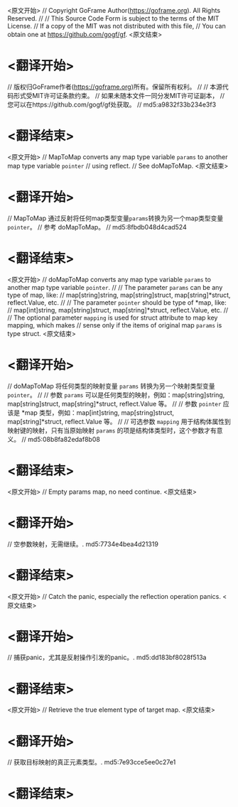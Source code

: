 
<原文开始>
// Copyright GoFrame Author(https://goframe.org). All Rights Reserved.
//
// This Source Code Form is subject to the terms of the MIT License.
// If a copy of the MIT was not distributed with this file,
// You can obtain one at https://github.com/gogf/gf.
<原文结束>

# <翻译开始>
// 版权归GoFrame作者(https://goframe.org)所有。保留所有权利。
//
// 本源代码形式受MIT许可证条款约束。
// 如果未随本文件一同分发MIT许可证副本，
// 您可以在https://github.com/gogf/gf处获取。
// md5:a9832f33b234e3f3
# <翻译结束>


<原文开始>
// MapToMap converts any map type variable `params` to another map type variable `pointer`
// using reflect.
// See doMapToMap.
<原文结束>

# <翻译开始>
// MapToMap 通过反射将任何map类型变量`params`转换为另一个map类型变量`pointer`。
// 参考 doMapToMap。
// md5:8fbdb048d4cad524
# <翻译结束>


<原文开始>
// doMapToMap converts any map type variable `params` to another map type variable `pointer`.
//
// The parameter `params` can be any type of map, like:
// map[string]string, map[string]struct, map[string]*struct, reflect.Value, etc.
//
// The parameter `pointer` should be type of *map, like:
// map[int]string, map[string]struct, map[string]*struct, reflect.Value, etc.
//
// The optional parameter `mapping` is used for struct attribute to map key mapping, which makes
// sense only if the items of original map `params` is type struct.
<原文结束>

# <翻译开始>
// doMapToMap 将任何类型的映射变量 `params` 转换为另一个映射类型变量 `pointer`。
//
// 参数 `params` 可以是任何类型的映射，例如：map[string]string, map[string]struct, map[string]*struct, reflect.Value 等。
//
// 参数 `pointer` 应该是 *map 类型，例如：map[int]string, map[string]struct, map[string]*struct, reflect.Value 等。
//
// 可选参数 `mapping` 用于结构体属性到映射键的映射，只有当原始映射 `params` 的项是结构体类型时，这个参数才有意义。
// md5:08b8fa82edaf8b08
# <翻译结束>


<原文开始>
// Empty params map, no need continue.
<原文结束>

# <翻译开始>
// 空参数映射，无需继续。. md5:7734e4bea4d21319
# <翻译结束>


<原文开始>
// Catch the panic, especially the reflection operation panics.
<原文结束>

# <翻译开始>
// 捕获panic，尤其是反射操作引发的panic。. md5:dd183bf8028f513a
# <翻译结束>


<原文开始>
// Retrieve the true element type of target map.
<原文结束>

# <翻译开始>
// 获取目标映射的真正元素类型。. md5:7e93cce5ee0c27e1
# <翻译结束>


